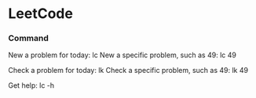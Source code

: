# LeetCode

### Command
New a problem for today:
lc
New a specific problem, such as 49:
lc 49

Check a problem for today:
lk
Check a specific problem, such as 49:
lk 49

Get help:
lc -h